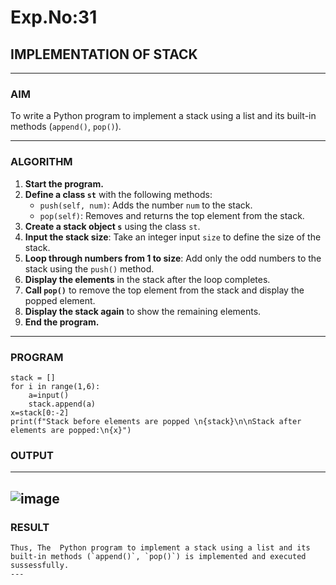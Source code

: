 # Exp.No:31  
## IMPLEMENTATION OF STACK

---

### AIM  
To write a Python program to implement a stack using a list and its built-in methods (`append()`, `pop()`).

---

### ALGORITHM

1. **Start the program.**
2. **Define a class `st`** with the following methods:
   - `push(self, num)`: Adds the number `num` to the stack.
   - `pop(self)`: Removes and returns the top element from the stack.
3. **Create a stack object `s`** using the class `st`.
4. **Input the stack size**: Take an integer input `size` to define the size of the stack.
5. **Loop through numbers from 1 to size**: Add only the odd numbers to the stack using the `push()` method.
6. **Display the elements** in the stack after the loop completes.
7. **Call `pop()`** to remove the top element from the stack and display the popped element.
8. **Display the stack again** to show the remaining elements.
9. **End the program.**

---

### PROGRAM

```
stack = []
for i in range(1,6):
    a=input()
    stack.append(a)
x=stack[0:-2]
print(f"Stack before elements are popped \n{stack}\n\nStack after elements are popped:\n{x}")

```
### OUTPUT
---
![image](https://github.com/user-attachments/assets/b5bb109a-c6d8-4f10-b0e9-73d3de3a1d58) 
---
### RESULT 
```
Thus, The  Python program to implement a stack using a list and its built-in methods (`append()`, `pop()`) is implemented and executed sussessfully.
---
